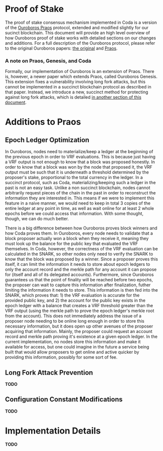 Proof of Stake
==============

The proof of stake consensus mechanism implemented in Coda is a version of the [Ouroboros Praos]() protocol, extended and modified slightly for our sucinct blockchain. This document will provide an high level overview of how Ouroboros proof of stake works with detailed sections on our changes and additions. For a full description of the Ouroboros protocol, please refer to the original Ouroboros papers: [the original]() and [Praos]().

### A note on Praos, Genesis, and Coda

Formally, our implementation of Ouroboros is an extension of Praos. There is, however, a newer paper which extends Praos, called Ouroboros Genesis. This extension fixes a vulnerability involving long fork attacks, but this cannot be implemented in a succinct blockchain protocol as described in that paper. Instead, we introduce a new, succinct method for protecting against long fork attacks, which is detailed [in another section of this document](#long-fork-attack-prevention).

# Additions to Praos

## Epoch Ledger Optimization

In Ouroboros, nodes need to materialize/keep a ledger at the beginning of the previous epoch in order to VRF evaluations. This is because just having a VRF output is not enough to know that a block was proposed honestly. In order to know that a block was won by the node that proposed it, the VRF output must be such that it is underneath a threshold determined by the proposer's stake, proportional to the total currency in the ledger. In a succinct protocol, such as Coda, materializing/keeping such a ledger in the past is not an easy task. Unlike a non succinct blockchain, nodes cannot arbitrarily request pieces of the chain in the past in order to reconstruct the information they are interested in. This means if we were to implement this feature in a naive manner, we would need to keep in total 3 copies of the entire ledger at any point in time, as well as wait online for at least 2 whole epochs before we could access that information. With some thought, though, we can do much better.

There is a big difference between how Ouroboros proves block winners and how Coda proves them. In Ouroboros, every node needs to validate that a block proposer actually won a block when they receive it, meaning they must look up the balance for the public key that evaluated the VRF themselves. In Coda, however, the correctness of the VRF evaluation can be calculated in the SNARK, so other nodes only need to verify the SNARK to know that the block was proposed by a winner. Since a proposer proves this itself, it can limit the information it needs to store about epoch ledgers to only the account record and the merkle path for any account it can propose for (itself and all of its delegated accounts). Furthermore, since Ouroboros guarantees us that the point of finality will be reached before two epochs, the proposer can wait to capture this information after finalization, futher limiting the information it needs to store. This information is then fed into the SNARK, which proves that: 1) the VRF evaluation is accurate for the provided public key, and 2) the account for the public key exists in the epoch ledger with a balance that creates a VRF threshold greater than the VRF output (using the merkle path to prove the epoch ledger's merkle root from the account). This does not immediately address the issue of a proposer node needing to be online long enough in order to store this necessary information, but it does open up other avenues of the proposer acquiring that information. Mainly, the proposer could request an account record and merkle path proving it's existence at a given epoch ledger. In the current implementation, no nodes store this information and make it available for access, but one could imagine in the future a service being built that would allow proposers to get online and active quicker by providing this information, possibly for some sort of fee.

## Long Fork Attack Prevention

**TODO**

## Configuration Constant Modifications

**TODO**

# Implementation Details

**TODO**
